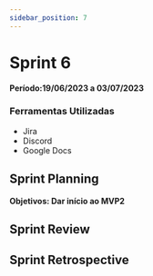 ```yaml
---
sidebar_position: 7
---
```


# Sprint 6

**Período:19/06/2023 a 03/07/2023**


### Ferramentas Utilizadas
- Jira
- Discord
- Google Docs

## Sprint Planning

**Objetivos: Dar início ao MVP2** 


## Sprint Review


## Sprint Retrospective

